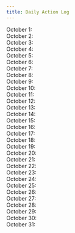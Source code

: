 ```yaml
---
title: Daily Action Log
---
```


October 1:  
October 2:  
October 3:  
October 4:  
October 5:  
October 6:  
October 7:  
October 8:  
October 9:  
October 10:  
October 11:  
October 12:  
October 13:  
October 14:  
October 15:  
October 16:  
October 17:  
October 18:  
October 19:  
October 20:  
October 21:  
October 22:  
October 23:  
October 24:  
October 25:  
October 26:  
October 27:  
October 28:  
October 29:  
October 30:  
October 31:  